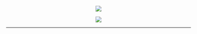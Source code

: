 <p align="center"> <img src=https://files.catbox.moe/wok8eb.gif>
<p align="center"> <img src=https://files.catbox.moe/u8b58k.png>
  
----
